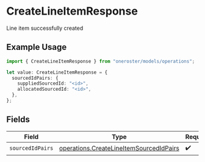 # CreateLineItemResponse

Line item successfully created

## Example Usage

```typescript
import { CreateLineItemResponse } from "oneroster/models/operations";

let value: CreateLineItemResponse = {
  sourcedIdPairs: {
    suppliedSourcedId: "<id>",
    allocatedSourcedId: "<id>",
  },
};
```

## Fields

| Field                                                                                              | Type                                                                                               | Required                                                                                           | Description                                                                                        |
| -------------------------------------------------------------------------------------------------- | -------------------------------------------------------------------------------------------------- | -------------------------------------------------------------------------------------------------- | -------------------------------------------------------------------------------------------------- |
| `sourcedIdPairs`                                                                                   | [operations.CreateLineItemSourcedIdPairs](../../models/operations/createlineitemsourcedidpairs.md) | :heavy_check_mark:                                                                                 | N/A                                                                                                |